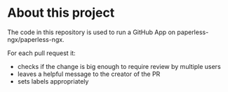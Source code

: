 # About this project

The code in this repository is used to run a GitHub App on paperless-ngx/paperless-ngx.

For each pull request it:

 - checks if the change is big enough to require review by multiple users
 - leaves a helpful message to the creator of the PR
 - sets labels appropriately